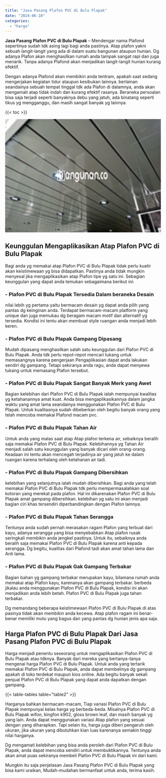 ```yaml
---
title: "Jasa Pasang Plafon PVC di Bulu Plapak"
date: "2024-06-10"
categories: 
  - "harga"
---
```


**Jasa Pasang Plafon PVC di Bulu Plapak** – Mendengar nama Plafond sepertinya sudah tdk asing lagi bagi anda pastinya. Atap plafon yakni sebuah langit-langit yang ada di dalam suatu bangunan ataupun hunian. Dg adanya Plafon akan menghasilkan rumah anda tampak sangat rapi dan juga menarik. Tanpa adanya Plafond akan menjadikan langit-langit hunian kurang efektif.

Dengan adanya Plafond akan membikin anda tentram, apakah saat sedang mengerjakan kegiatan tidur ataupun kesibukan lainnya. berlainan seandainya sebuah tempat tinggal tdk ada Plafon di dalamnya, anda akan mengamati atap tidak indah dan kurang efektif rasanya. Beraneka persoalan bisa saja terjadi seperti banyaknya debu yang jatuh, ada binatang seperti tikus yg mengganggu, dan masih sangat banyak yg lainnya.

{{< toc >}}

![Jasa Pasang Plafon PVC di Bulu Plapak](/images/flafond-pvc-murah07.png)

## Keunggulan Mengaplikasikan Atap Plafon PVC di Bulu Plapak

Bagi anda yg memakai atap Plafon PVC di Bulu Plapak tidak perlu kuatir akan keistimewaan yg bisa didapatkan. Pastinya anda tidak mungkin menyesal jika mengaplikasikan atap Plafon tipe yg satu ini. Sebagian keunggulan yang dapat anda temukan sebagaimana berikut ini:

### \- Plafon PVC di Bulu Plapak Tersedia Dalam beraneka Desain

nilai lebih yg pertama yaitu bermacam desain yg dapat anda pilih yang pantas dg keinginan anda. Terdapat bermacam-macam platform yang unique dan juga memukau dg beragam macam motif dan alternatif yg tersedia. Kondisi ini tentu akan membuat style ruangan anda menjadi lebih keren.

### \- Plafon PVC di Bulu Plapak Gampang Dipasang

Mudah dipasang menghasilkan salah satu keunggulan dari Plafon PVC di Bulu Plapak. Anda tdk perlu repot-repot mencari tukang untuk memasangnya karena pengerjaan Pengaplikasian dapat anda lakukan sendiri dg gampang. Tetapi sekiranya anda ragu, anda dapat menyewa tukang untuk memasang Plafon tersebut.

### \- Plafon PVC di Bulu Plapak Sangat Banyak Merk yang Awet

Bagian kelebihan dari Plafon PVC di Bulu Plapak ialah mempunyai kwalitas yg ketahanannya amat kuat. Anda bisa mengaplikasikannya dalam jangka waktu yang amat lama seandainya menggunakan Plafon PVC di Bulu Plapak. Untuk kualitasnya sudah dibeberkan oleh begitu banyak orang yang telah mencoba memakai Plafond macam pvc.

### \- Plafon PVC di Bulu Plapak Tahan Air

Untuk anda yang malas saat atap Atap plafon terkena air, sebaiknya beralih saja memakai Plafon PVC di Bulu Plapak. Kelebihannya yg Tahan Air menjadi salah satu keunggulan yang banyak dicari oleh orang-orang. Keadaan ini tentu akan mencegah terjadinya air yang jatuh ke dalam ruangan karena terhalang oleh ketahanan air tadi.

### \- Plafon PVC di Bulu Plapak Gampang Dibersihkan

kelebihan yang selanjutnya ialah mudah dibersihkan. Bagi anda yang telah memakai Plafon PVC di Bulu Plapak tdk perlu mempermasalahkan soal kotoran yang merekat pada plafon. Hal ini dikarenakan Plafon PVC di Bulu Plapak amat gampang dibersihkan. kelebihan yg satu ini akan menjadi bagian ciri khas tersendiri diperbandingkan dengan Plafon lainnya.

### \- Plafon PVC di Bulu Plapak Tahan Serangga

Tentunya anda sudah pernah merasakan ragam Plafon yang terbuat dari kayu, adanya serangga yang bisa menyebabkan Atap plafon rusak seringkali membikin anda jengkel pastinya. Untuk itu, sebaiknya anda beralih saja memakai Plafon PVC di Bulu Plapak karena anti kepada serangga. Dg begitu, kualitas dari Plafond tadi akan amat tahan lama dan Anti lama.

### \- Plafon PVC di Bulu Plapak Gak Gampang Terbakar

Bagian bahan yg gampang terbakar merupakan kayu, bilamana rumah anda memakai atap Plafon kayu, karenanya akan gampang terbakar. berbeda jikalau anda menggunakan Plafon PVC di Bulu Plapak, kondisi ini akan menjadikan anda lebih betah. Plafon PVC di Bulu Plapak juga tahan terbakar.

Dg memandang beberapa keistimewaan Plafon PVC di Bulu Plapak di atas pasinya tidak akan membikin anda kecewa. Atap plafon ragam ini benar-benar memiliki mutu yang bagus dan yang pantas dg hunian jenis apa saja.

## Harga Plafon PVC di Bulu Plapak Dari Jasa Pasang Plafon PVC di Bulu Plapak

Harga menjadi penentu seseorang untuk mengaplikasikan Plafon PVC di Bulu Plapak atau tdknya. Banyak dari mereka yang bertanya-tanya mengenai harga Plafon PVC di Bulu Plapak. Untuk anda yang tertarik memakai Plafon PVC di Bulu Plapak, anda dapat membelinya dg gampang apakah di toko terdekat maupun kios online. Ada begitu banyak sekali penjual Plafon PVC di Bulu Plapak yang dapat anda dapatkan dengan gampang.

{{< table-tables table="table2" >}}

Harganya bahkan bermacam-macam, Tiap variasi Plafon PVC di Bulu Plapak mempunyai kelas harga yg berbeda-beda. Misalnya Plafon PVC di Bulu Plapak wifon, kingfon k902, gloss brown leaf, dan masih banyak yg yang lain. Anda dapat menggunakan variasi Atap plafon yang sesuai dengan yang diharapkan. Tapi selain itu, harga juga diberi pengaruh oleh ukuran, jika ukuran yang dibutuhkan kian luas karenanya semakin tinggi nilai harganya.

Dg mengamati kelebihan yang bisa anda peroleh dari Plafon PVC di Bulu Plapak, anda dapat mencoba sendiri untuk membuktikannya. Tentunya anda akan amat puas sekiranya membeli Plafon PVC di Bulu Plapak ini dari kami.

Mungkin itu saja penjelasan Jasa Pasang Plafon PVC di Bulu Plapak yang bisa kami uraikan, Mudah-mudahan bermanfaat untuk anda, terima kasih.

